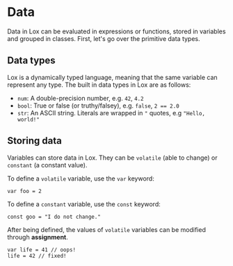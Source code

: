 # Data
Data in Lox can be evaluated in expressions or functions, stored in variables and grouped in classes. First, let's go over the primitive data types.

## Data types
Lox is a dynamically typed language, meaning that the same variable can represent any type. The built in data types in Lox are as follows:

 - `num`: A double-precision number, e.g. `42`, `4.2`
 - `bool`: True or false (or truthy/falsey), e.g. `false`, `2 == 2.0`
 - `str`: An ASCII string. Literals are wrapped in `"` quotes, e.g `"Hello, world!"`

## Storing data
Variables can store data in Lox. They can be `volatile` (able to change) or `constant` (a constant value).

To define a `volatile` variable, use the `var` keyword:
```
var foo = 2
```

To define a `constant` variable, use the `const` keyword:
```
const goo = "I do not change."
```

After being defined, the values of `volatile` variables can be modified through **assignment**.
```
var life = 41 // oops!
life = 42 // fixed!
```
